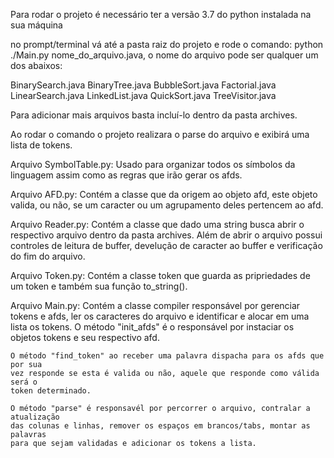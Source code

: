 Para rodar o projeto é necessário ter a versão 3.7 do python
instalada na sua máquina

no prompt/terminal vá até a pasta raiz do projeto e rode o 
comando: python ./Main.py nome_do_arquivo.java, o nome do 
arquivo pode ser qualquer um dos abaixos:

BinarySearch.java
BinaryTree.java
BubbleSort.java
Factorial.java
LinearSearch.java
LinkedList.java
QuickSort.java
TreeVisitor.java

Para adicionar mais arquivos basta incluí-lo dentro da pasta
archives.

Ao rodar o comando o projeto realizara o parse do arquivo
e exibirá uma lista de tokens.

Arquivo SymbolTable.py:
    Usado para organizar todos os símbolos da linguagem assim como
    as regras que irão gerar os afds.

Arquivo AFD.py:
    Contém a classe que da origem ao objeto afd, este objeto valida, 
    ou não, se um caracter ou um agrupamento deles pertencem ao afd.

Arquivo Reader.py:
    Contém a classe que dado uma string busca abrir o respectivo arquivo
    dentro da pasta archives. Além de abrir o arquivo possui controles de
    leitura de buffer, develução de caracter ao buffer e verificação do
    fim do arquivo.

Arquivo Token.py:
    Contém a classe token que guarda as pripriedades de um token e também
    sua função to_string().

Arquivo Main.py:
    Contém a classe compiler responsável por gerenciar tokens e afds, ler os
    caracteres do arquivo e identificar e alocar em uma lista os tokens. 
    O método "init_afds" é o responsável por instaciar os objetos tokens e seu
    respectivo afd. 

    O método "find_token" ao receber uma palavra dispacha para os afds que por sua
    vez responde se esta é valida ou não, aquele que responde como válida será o
    token determinado.

    O método "parse" é responsavél por percorrer o arquivo, contralar a atualização
    das colunas e linhas, remover os espaços em brancos/tabs, montar as palavras 
    para que sejam validadas e adicionar os tokens a lista.
